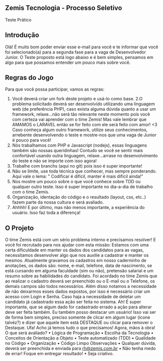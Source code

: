 ## Zemis Tecnologia - Processo Seletivo
Teste Prático
## Introdução
Olá!
É muito bom poder enviar esse e-mail para você e te informar que você foi selecionado(a) para a segunda fase para a vaga de Desenvolvedor Junior. O Teste proposto está logo abaixo e é bem simples, pensamos em algo para que possamos entender um pouco mais sobre você.
## Regras do Jogo
Para que você possa participar, vamos as regras:
1.	Você deverá criar um fork deste projeto e usá-lo como base. 2.O problema solicitado deverá ser desenvolvido utilizando uma linguagem web (de preferência PHP), caso exista alguma dúvida quanto a usar um framework, relaxe...não será tão relevante neste momento pois você com certeza vai aprender com o time Zemis! Mas vale lembrar que AMAMOS o LARAVEL então se for feito com ele será feito com amor! <3 Caso conheça algum outro framework, utilize seus conhecimentos, arrebente desenvolvendo o teste e mostre-nos que uma vaga de Junior é pouco para você!
2.	Nós trabalhamos com PHP e Javascript (nodejs), essas linguagens também são nossas queridinhas! Contudo se você se sentir mais confortável usando outra linguagem, relaxe...arrase no desenvolvimento do teste e não se importe com isso agora!
3.	Trabalhe com branchs (aqui no git) pois isso é super importante!
4.	Não se limite, use toda técnica que conhecer, mas sempre ponderando. Aqui vale o lema: " Codificar é difícil, manter é mais difícil ainda!"
5.	Nos mostre um pouco sobre o que você conhece sobre TDD ou qualquer outro teste. Isso é super importante no dia-a-dia de trabalho com o time Zemis.
6.	Organização, identação do código e o resultado (layout, css, etc..) fazem parte da nossa cultura e será avaliado.
7.	Ahhhh! E por último, mas não menos importante, a experiência do usuário. Isso faz toda a diferença!
## O Projeto
 O time Zemis está com um sério problema interno e precisamos resolver! E você foi recrutado para nos ajudar com esta missão:
 Estamos com uma certa dificuldade em manter os dados dos candidatos para as vagas, necessitamos desenvolver algo que nos auxilie a cadastrar e manter os mesmos. Atualmente gravamos os cadastros em nosso caderninho de anotações, os dados são: nome, e-mail, telefone, data de nascimento, se está cursando em alguma faculdade (sim ou não), pretensão salarial e um resumo sobre as habilidades do candidato.   Foi acordado no time Zemis que ao realizar o cadastro deverá ser preenchido ou o E-mail ou o Telefone, os demais campos são todos necessários. Além disso notamos a necessidade de não deixarmos esses dados expostos, por isso é necessário criar um acesso com Login e Senha. Caso haja a necessidade de deletar um candidato já cadastrado essa ação ser feita no sistema. Ah! É super importante, que se algum dado for cadastrado errado a ação para alterar deve ser feita também. Eu também posso destacar um usuário! Isso vai ser de forma bem simples, preciso somente de clicar em algum lugar (ícone talvéz?) e dizer que aquele item está DESTAQUE ou clicar para remover o Destaque. Ufa! Acho já temos tudo o que precisamos! Agora, mãos à obra!
O que será avaliado?
•	Lógica de Programação
•	Escolha da Tecnologia
•	Conceitos de Orientação a Objeto
•	Teste automatizado (TDD)
•	Qualidade no Código
•	Organização
•	Código Limpo
Observações
•	Qualquer dúvida, deverá ser preenchida e enviada para rh@zemis.com.br
•	Não tenha medo de errar! Foque em entregar resultado!
•	Seja criativo.







